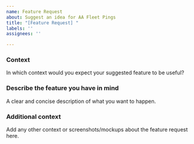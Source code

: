 ```yaml
---
name: Feature Request
about: Suggest an idea for AA Fleet Pings
title: "[Feature Request] "
labels: ''
assignees: ''

---
```


### Context

In which context would you expect your suggested feature to be useful?


### Describe the feature you have in mind

A clear and concise description of what you want to happen.


### Additional context

Add any other context or screenshots/mockups about the feature request here.
